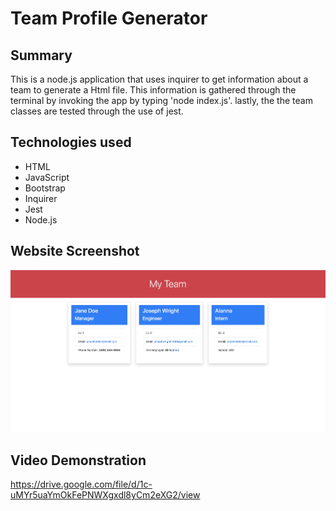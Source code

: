 # Team Profile Generator

## Summary
This is a node.js application that uses inquirer to get information about a team to generate a Html file.
This information is gathered through the terminal by invoking the app by typing 'node index.js'. lastly, the the team classes
are tested through the use of jest.

## Technologies used

* HTML
* JavaScript
* Bootstrap
* Inquirer
* Jest
* Node.js

## Website Screenshot
![screenshot of portfolio website](./src/website-sc.jpg)

## Video Demonstration
https://drive.google.com/file/d/1c-uMYr5uaYmOkFePNWXgxdl8yCm2eXG2/view